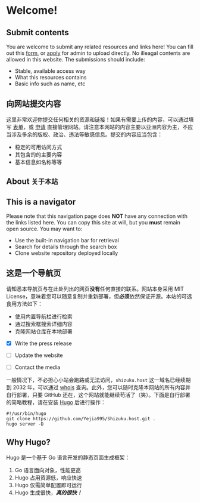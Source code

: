 
# **Welcome!**



## Submit contents

You are welcome to submit any related resources and links here! You can fill out this [form](https://submit.shizuku.host), or [apply](https://admin.shizuku.host) for admin to upload directly. No illeagal contents are allowed in this website. The submissions should include:
- Stable, available access way
- What this resources contains
- Basic info such as name, etc



## 向网站提交内容

这里非常欢迎你提交任何相关的资源和链接！如果有需要上传的内容，可以通过填写 [表单](https://submit.shizuku.host)，或 [申请](https://admin.shizuku.host) 直接管理网站。请注意本网站的内容主要以亚洲内容为主，不应当涉及多余的版权、政治、违法等敏感信息。提交的内容应当包含：
- 稳定的可用访问方式
- 其包含的的主要内容
- 基本信息如名称等等



## **About** `关于本站`



## This is a navigator

Please note that this navigation page does **NOT** have any connection with the links listed here. You can copy this site at will, but you **must** remain open source. You may want to:
- Use the built-in navigation bar for retrieval
- Search for details through the search box
- Clone website repository deployed locally



## 这是一个导航页

请知悉本导航页与在此处列出的网页**没有**任何直接的联系。网站本身采用 MIT License，意味着您可以随意复制并重新部署，但**必须**依然保证开源。本站的可选食用方法如下：
- 使用内置导航栏进行检索
- 通过搜索框搜索详细内容
- 克隆网站仓库在本地部署
- [x] Write the press release
- [ ] Update the website
- [ ] Contact the media


一般情况下，不必担心小站会跑路或无法访问，`shizuku.host` 这一域名已经续期到 2032 年，可以通过 [whois](https://whois.com) 查询。此外，您可以随时克隆本网站的所有内容并自行部署，只要 GitHub 还在，这个网站就能继续苟活了（笑）。下面是自行部署的简略教程，请在安装 [Hugo](https://gohugo.io/installation/) 后进行操作：
```
#!/usr/bin/hugo
git clone https://github.com/Yejia995/Shizuku.host.git .
hugo server -D
```

## Why Hugo?

Hugo 是一个基于 Go 语言开发的静态页面生成框架：

1. Go 语言面向对象，性能更高
2. Hugo 占用资源低，响应快速
3. Hugo 仅需简单配置即可运行
4. Hugo 生成很快，***真的很快！***
